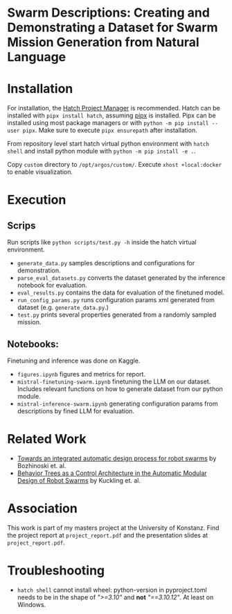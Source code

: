 # Swarm Descriptions: Creating and Demonstrating a Dataset for Swarm Mission Generation from Natural Language

# Installation
For installation, the [Hatch Project Manager](https://hatch.pypa.io/latest/) is recommended.
Hatch can be installed with `pipx install hatch`, assuming [pipx](https://github.com/pypa/pipx) is installed. Pipx can be installed using most package managers or with `python -m pip install --user pipx`. Make sure to execute `pipx ensurepath` after installation.

From repository level start hatch virtual python environment with `hatch shell` and install python module with `python -m pip install -e .`.

Copy `custom` directory to `/opt/argos/custom/`. Execute `xhost +local:docker` to enable visualization.

# Execution

## Scrips

Run scripts like `python scripts/test.py -h` inside the hatch virtual environment.

 - `generate_data.py` samples descriptions and configurations for demonstration.
 - `parse_eval_datasets.py` converts the dataset generated by the inference notebook for evaluation.
 - `eval_results.py` contains the data for evaluation of the finetuned model.
 - `run_config_params.py` runs configuration params xml generated from dataset (e.g. `generate_data.py`.)
 - `test.py` prints several properties generated from a randomly sampled mission.

## Notebooks:

Finetuning and inference was done on Kaggle.

 - `figures.ipynb` figures and metrics for report.
 - `mistral-finetuning-swarm.ipynb` finetuning the LLM on our dataset. Includes relevant functions on how to generate dataset from our python module.
 - `mistral-inference-swarm.ipynb` generating configuration params from descriptions by fined LLM for evaluation.

# Related Work
 - [Towards an integrated automatic design process for robot swarms](https://open-research-europe.ec.europa.eu/articles/1-112/v2) by Bozhinoski et. al.
 - [Behavior Trees as a Control Architecture in the Automatic Modular Design of Robot Swarms](https://link.springer.com/chapter/10.1007/978-3-030-00533-7_3) by Kuckling et. al.

# Association
This work is part of my masters project at the University of Konstanz. Find the project report at `project_report.pdf` and the presentation slides at `project_report.pdf`.

# Troubleshooting
 
  - `hatch shell` cannot install wheel:  python-version in pyproject.toml needs to be in the shape of _">=3.10"_ and **not** _"==3.10.12"_. At least on Windows.
